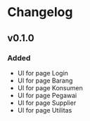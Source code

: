 # Changelog

## v0.1.0

### Added
  * UI for page Login
  * UI for page Barang
  * UI for page Konsumen
  * UI for page Pegawai
  * UI for page Supplier
  * UI for page Utilitas
